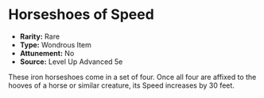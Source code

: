 # Horseshoes of Speed

- **Rarity:** Rare
- **Type:** Wondrous Item
- **Attunement:** No
- **Source:** Level Up Advanced 5e

These iron horseshoes come in a set of four. Once all four are affixed to the hooves of a horse or similar creature, its Speed increases by 30 feet.
